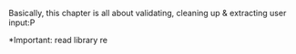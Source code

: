 Basically, this chapter is all about validating, cleaning up & extracting user input:P

*Important: read library re
